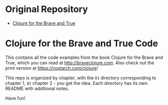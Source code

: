 # Original Repository

- [Clojure for the Brave and True](https://github.com/braveclojure/cftbat-code.git)

# Clojure for the Brave and True Code

This contains all the code examples from the book Clojure for the
Brave and True, which you can read at http://braveclojure.com. Also check
out the print version at https://nostarch.com/clojure!

This repo is organized by chapter, with the `01` directory corresponding to
chapter 1, `02` chapter 2 - you get the idea. Each directory has its own
README with additional notes.

Have fun!
